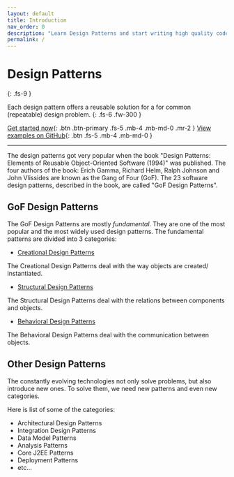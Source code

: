 ```yaml
---
layout: default
title: Introduction
nav_order: 0
description: "Learn Design Patterns and start writing high quality code"
permalink: /
---
```


# Design Patterns
{: .fs-9 }

Each design pattern offers a reusable solution for a for common (repeatable) design problem. 
{: .fs-6 .fw-300 }

[Get started now](#gof-design-patterns){: .btn .btn-primary .fs-5 .mb-4 .mb-md-0 .mr-2 } [View examples on GitHub](https://github.com/Iretha/ebook-design-patterns){: .btn .fs-5 .mb-4 .mb-md-0 }

---

The design patterns got very popular when the book "Design Patterns: Elements of Reusable Object-Oriented Software (1994)" was published. 
The four authors of the book: Erich Gamma, Richard Helm, Ralph Johnson and John Vlissides are known as the Gang of Four (GoF).
Тhe 23 software design patterns, described in the book, are called "GoF Design Patterns". 

## GoF Design Patterns
The GoF Design Patterns are mostly *fundamental*. They are one of the most popular and the most widely used design patterns. 
The fundamental patterns are divided into 3 categories:

* [Creational Design Patterns](/design-patterns/creational)

The Creational Design Patterns deal with the way objects are created/ instantiated. 

* [Structural Design Patterns](/design-patterns/structural)

The Structural Design Patterns deal with the relations between components and objects. 

* [Behavioral Design Patterns](/design-patterns/behavioral)

The Behavioral Design Patterns deal with the communication between objects.

## Other Design Patterns
The constantly evolving technologies not only solve problems, but also introduce new ones.
To solve them, we need new patterns and even new categories.

Here is list of some of the categories:
* Architectural Design Patterns
* Integration Design Patterns
* Data Model Patterns
* Analysis Patterns
* Core J2EE Patterns
* Deployment Patterns
* etc...

